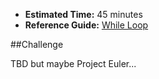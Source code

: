 * **Estimated Time:** 45 minutes
* **Reference Guide:** [While Loop](https://github.com/christensenacademy/christensen-academy/blob/master/modules/beginning-actionscript/reference.md#frame-events)

##Challenge

TBD but maybe Project Euler...